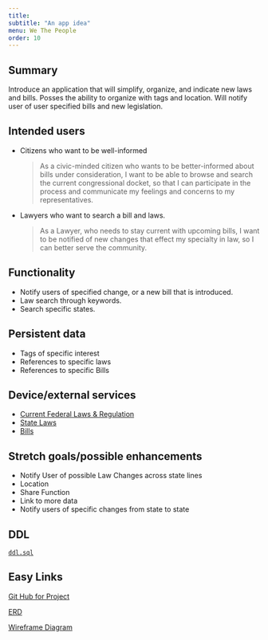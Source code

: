 ```yaml
---
title:
subtitle: "An app idea"
menu: We The People
order: 10
---
```


## Summary
 
Introduce an application that will simplify, organize, and indicate new laws and bills. Posses the ability to organize with tags and location. Will notify user of user specified bills and new legislation.

## Intended users

* Citizens who want to be well-informed 

    > As a civic-minded citizen who wants to be better-informed about bills under consideration, I want to be able to browse and search the current congressional docket, so that I can participate in the process and communicate my feelings and concerns to my representatives.

* Lawyers who want to search a bill and laws.

    > As a Lawyer, who needs to stay current with upcoming bills, I want to be notified of new changes that effect my specialty in law, so I can better serve the community.   


## Functionality

* Notify users of specified change, or a new bill that is introduced.
* Law search through keywords.
* Search specific states.


## Persistent data

* Tags of specific interest
* References to specific laws 
* References to specific Bills


## Device/external services

* [Current Federal Laws & Regulation](https://data.gov)
* [State Laws](https://www.nmlegis.gov/)
* [Bills](https://api.govinfo.gov/docs/)


## Stretch goals/possible enhancements 
* Notify User of possible Law Changes across state lines 
* Location
* Share Function
* Link to more data
* Notify users of specific changes from state to state


## DDL

[`ddl.sql`](sql/ddl.sql)

## Easy Links 
[Git Hub for Project](https://github.com/ddc-java-13/we-the-people)

[ERD](img/erd.png)

[Wireframe Diagram](img/WeThePeopleWireFrame.png)